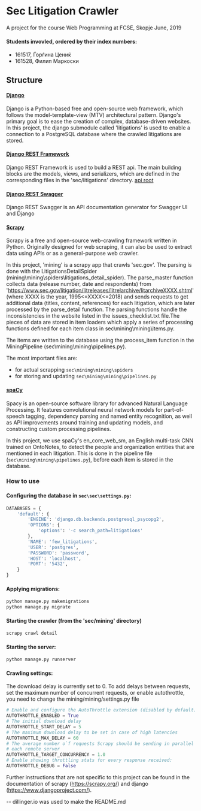 # Sec Litigation Crawler
 A project for the course Web Programming at FCSE, Skopje
 June, 2019
#### Students invovled, ordered by their index numbers:
  - 161517, Ѓорѓина Цениќ
  - 161528, Филип Маркоски

## Structure

#### [Django](https://www.djangoproject.com/)
Django is a Python-based free and open-source web framework, which follows the model-template-view (MTV) architectural pattern. Django's primary goal is to ease the creation of complex, database-driven websites.
In this project, the django submodule called 'litigations' is used to enable a connection to a PostgreSQL database where the crawled litigations are stored.

#### [Django REST Framework](https://www.django-rest-framework.org/)
Django REST Framework is used to build a REST api. The main building blocks are the models, views, and serializers, which are defined in the corresponding files in the 'sec/litigations' directory. [api root](http://194.149.136.108:8000/)

#### [Django REST Swagger](https://django-rest-swagger.readthedocs.io/en/latest/)
Django REST Swagger is an API documentation generator for Swagger UI and Django

#### [Scrapy](https://scrapy.org/)
Scrapy is a free and open-source web-crawling framework written in Python. Originally designed for web scraping, it can also be used to extract data using APIs or as a general-purpose web crawler.

In this project, 'mining' is a scrapy app that crawls 'sec.gov'.
The parsing is done with the LitigationsDetailSpider (mining\mining\spiders\litigations_detail_spider).
The parse_master function collects data (release number, date and respondents) from
'https://www.sec.gov/litigation/litreleases/litrelarchive/litarchiveXXXX.shtml' (where XXXX is the year, 1995<=XXXX<=2018) and sends requests to get additional data (titles, content, references) for each litigation, which are later processed by the
parse_detail function. The parsing functions handle the inconsistencies in the website listed in the issues_checklist.txt file.The pieces of data are stored in item loaders which apply a series of processing functions defined
for each item class in sec\mining\mining\items.py.

The items are written to the database using the process_item function in the MiningPipeline (sec\mining\mining\pipelines.py).

The most important files are:
- for actual scrapping `sec\mining\mining\spiders`
- for storing and updating `sec\mining\mining\pipelines.py`

#### [spaCy](https://spacy.io/)
Spacy is an open-source software library for advanced Natural Language Processing. It features convolutional neural network models for part-of-speech tagging, dependency parsing and named entity recognition, as well as API improvements around training and updating models, and constructing custom processing pipelines.

In this project, we use spaCy's en_core_web_sm, an English multi-task CNN trained on OntoNotes, to detect the people and organization entities that are mentioned in each litigation. This is done in the pipeline file (`sec\mining\mining\pipelines.py`), before each item is stored in the database.

### How to use
#### Configuring the database in `sec\sec\settings.py`:
```python
DATABASES = {
    'default': {
        'ENGINE': 'django.db.backends.postgresql_psycopg2',
        'OPTIONS': {
            'options': '-c search_path=litigations'
        },
        'NAME': 'few_litigations',
        'USER': 'postgres',
        'PASSWORD': 'password',
        'HOST': 'localhost',
        'PORT': '5432',
    }
}
```
#### Applying migrations:
```sh
python manage.py makemigrations
python manage.py migrate
```

#### Starting the crawler (from the 'sec/mining' directory)
```sh
scrapy crawl detail
```
#### Starting the server:
```sh
python manage.py runserver
```
#### Crawling settings:
The download delay is currently set to 0.
To add delays between requests, set the maximum number of concurrent requests, or enable autothrottle,
you need to change the mining/mining/settings.py file
```python
# Enable and configure the AutoThrottle extension (disabled by default)
AUTOTHROTTLE_ENABLED = True
# The initial download delay
AUTOTHROTTLE_START_DELAY = 5
# The maximum download delay to be set in case of high latencies
AUTOTHROTTLE_MAX_DELAY = 60
# The average number o`f requests Scrapy should be sending in parallel to
# each remote server
AUTOTHROTTLE_TARGET_CONCURRENCY = 1.0
# Enable showing throttling stats for every response received:
AUTOTHROTTLE_DEBUG = False
```

Further instructions that are not specific to this project can be found in the documentation of
scrapy (https://scrapy.org/) and django (https://www.djangoproject.com/).

-- dillinger.io was used to make the README.md

